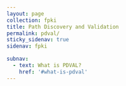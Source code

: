 ```yaml
---
layout: page
collection: fpki
title: Path Discovery and Validation
permalink: pdval/
sticky_sidenav: true
sidenav: fpki

subnav:
  - text: What is PDVAL?
    href: '#what-is-pdval'
---
```


